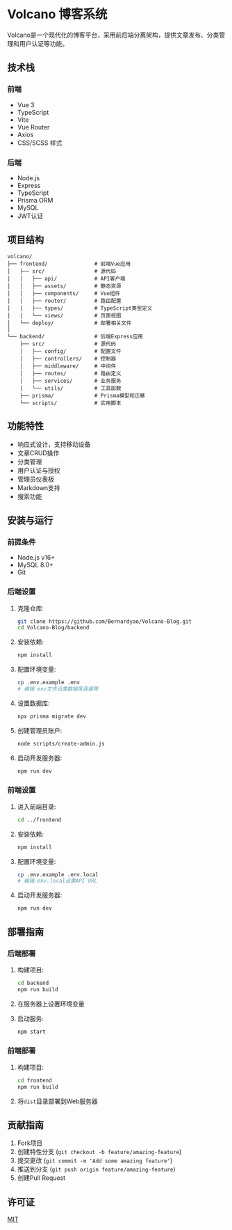 # Volcano 博客系统

Volcano是一个现代化的博客平台，采用前后端分离架构，提供文章发布、分类管理和用户认证等功能。

## 技术栈

### 前端
- Vue 3
- TypeScript
- Vite
- Vue Router
- Axios
- CSS/SCSS 样式

### 后端
- Node.js
- Express
- TypeScript
- Prisma ORM
- MySQL
- JWT认证

## 项目结构

```
volcano/
├── frontend/               # 前端Vue应用
│   ├── src/                # 源代码
│   │   ├── api/            # API客户端
│   │   ├── assets/         # 静态资源
│   │   ├── components/     # Vue组件
│   │   ├── router/         # 路由配置
│   │   ├── types/          # TypeScript类型定义
│   │   └── views/          # 页面视图
│   └── deploy/             # 部署相关文件
│
└── backend/                # 后端Express应用
    ├── src/                # 源代码
    │   ├── config/         # 配置文件
    │   ├── controllers/    # 控制器
    │   ├── middleware/     # 中间件
    │   ├── routes/         # 路由定义
    │   ├── services/       # 业务服务
    │   └── utils/          # 工具函数
    ├── prisma/             # Prisma模型和迁移
    └── scripts/            # 实用脚本
```

## 功能特性

- 响应式设计，支持移动设备
- 文章CRUD操作
- 分类管理
- 用户认证与授权
- 管理员仪表板
- Markdown支持
- 搜索功能

## 安装与运行

### 前提条件
- Node.js v16+
- MySQL 8.0+
- Git

### 后端设置

1. 克隆仓库:
   ```bash
   git clone https://github.com/Bernardyao/Volcano-Blog.git
   cd Volcano-Blog/backend
   ```

2. 安装依赖:
   ```bash
   npm install
   ```

3. 配置环境变量:
   ```bash
   cp .env.example .env
   # 编辑.env文件设置数据库连接等
   ```

4. 设置数据库:
   ```bash
   npx prisma migrate dev
   ```

5. 创建管理员账户:
   ```bash
   node scripts/create-admin.js
   ```

6. 启动开发服务器:
   ```bash
   npm run dev
   ```

### 前端设置

1. 进入前端目录:
   ```bash
   cd ../frontend
   ```

2. 安装依赖:
   ```bash
   npm install
   ```

3. 配置环境变量:
   ```bash
   cp .env.example .env.local
   # 编辑.env.local设置API URL
   ```

4. 启动开发服务器:
   ```bash
   npm run dev
   ```

## 部署指南

### 后端部署
1. 构建项目:
   ```bash
   cd backend
   npm run build
   ```

2. 在服务器上设置环境变量

3. 启动服务:
   ```bash
   npm start
   ```

### 前端部署
1. 构建项目:
   ```bash
   cd frontend
   npm run build
   ```

2. 将`dist`目录部署到Web服务器

## 贡献指南

1. Fork项目
2. 创建特性分支 (`git checkout -b feature/amazing-feature`)
3. 提交更改 (`git commit -m 'Add some amazing feature'`)
4. 推送到分支 (`git push origin feature/amazing-feature`)
5. 创建Pull Request

## 许可证

[MIT](LICENSE)
